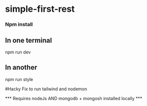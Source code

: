 # simple-first-rest

### Npm install

## In one terminal 

npm run dev

## In another 

npm run style


#Hacky Fix to run tailwind and nodemon


*** Requires nodeJs AND mongodb + mongosh installed locally ***
